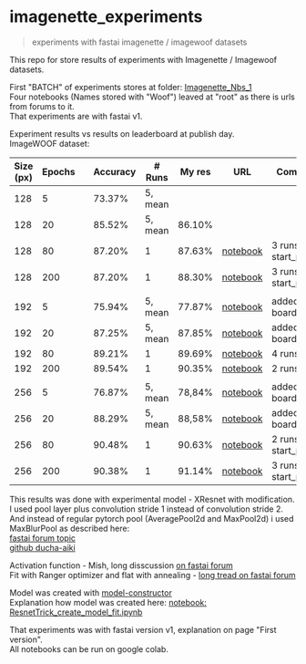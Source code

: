 # imagenette_experiments
> experiments with fastai imagenette / imagewoof datasets

This repo for store results of experiments with Imagenette / Imagewoof datasets.  

First "BATCH" of experiments stores at folder:  [Imagenette_Nbs_1](https://github.com/ayasyrev/imagenette_experiments/tree/master/Imagenette_Nbs_1)  
Four notebooks (Names stored with "Woof") leaved at "root" as there is urls from forums to it.  
That experiments are with fastai v1.  

Experiment results vs results on leaderboard at publish day.  
ImageWOOF dataset:  

| Size (px) | Epochs |   | Accuracy | # Runs | My res | URL |  Comments |
|--|--|--|--|--|--|--| -- |
|128|5|  |73.37%|5, mean| |
|128|20||85.52%|5, mean|86.10% | |
|128|80||87.20%|1| 87.63% |[notebook](https://github.com/ayasyrev/imagenette_experiments/blob/master/Imagenette_Nbs_1/Woof_MaxBlurPool_ResnetTrick_s128_e80_8763.ipynb) | 3 runs, start_pct=0.3
|128|200||87.20%|1|  88.30%| [notebook](https://github.com/ayasyrev/imagenette_experiments/blob/master/Imagenette_Nbs_1/Woof_MaxBlurPool_ResnetTrick_s128_e200_8830.ipynb) | 3 runs, start_pct=0.2
||||||| 
|192|5||75.94%|5, mean| 77.87% | [notebook](https://github.com/ayasyrev/imagenette_experiments/blob/master/Imagenette_Nbs_1/Woof_MaxBlurPool_ResnetTrick_s192bs32.ipynb) | added to board
|192|20||87.25%|5, mean| 87.85% | [notebook](https://github.com/ayasyrev/imagenette_experiments/blob/master/Imagenette_Nbs_1/Woof_MaxBlurPool_ResnetTrick_s192bs32.ipynb)  | added to board
|192|80||89.21%|1| 89.69% |[notebook](https://github.com/ayasyrev/imagenette_experiments/blob/master/Imagenette_Nbs_1/Woof_MaxBlurPool_ResnetTrick_s192bs32_e80_8969.ipynb) | 4 runs.
|192|200||89.54%|1| 90.35% |[notebook](https://github.com/ayasyrev/imagenette_experiments/blob/master/Imagenette_Nbs_1/Woof_MaxBlurPool_ResnetTrick_s192bs32_e200_9035.ipynb) | 2 runs.
|||||||
|256|5||76.87%|5, mean| 78,84% | [notebook](https://github.com/ayasyrev/imagenette_experiments/blob/master/Imagenette_Nbs_1/Woof_MaxBlurPool_ResnetTrick_s256bs32.ipynb)| added to board
|256|20||88.29%|5, mean| 88,58% | [notebook](https://github.com/ayasyrev/imagenette_experiments/blob/master/Imagenette_Nbs_1/Woof_MaxBlurPool_ResnetTrick_s256bs32.ipynb)| added to board
|256|80||90.48%|1| 90.63% | [notebook](https://github.com/ayasyrev/imagenette_experiments/blob/master/Imagenette_Nbs_1/Woof_MaxBlurPool_ResnetTrick_s256bs16_e80_9063.ipynb)| 2 runs, start_pct=0.4
|256|200||90.38%|1| 91.14% | [notebook](https://github.com/ayasyrev/imagenette_experiments/blob/master/Imagenette_Nbs_1/Woof_MaxBlurPool_ResnetTrick_s256bs16_e200_9114.ipynb)| 3 runs, start_pct=0.2



This results was done with experimental model - XResnet with modification.  
I used pool layer plus convolution stride 1 instead of convolution stride 2.  
And instead of regular pytorch pool (AveragePool2d and MaxPool2d) i used MaxBlurPool as described here:   
[fastai forum topic](https://forums.fast.ai/t/imagenette-imagewoof-leaderboards/45822/20?u=a_yasyrev)  
[github ducha-aiki](https://github.com/ducha-aiki/Ranger-Mish-ImageWoof-5/blob/master/mxresnet.py#L121)  

Activation function - Mish, long disscussion [on fastai forum](https://forums.fast.ai/t/meet-mish-new-activation-function-possible-successor-to-relu)  
Fit with Ranger optimizer and flat with annealing - [long tread on fastai forum](https://forums.fast.ai/t/how-we-beat-the-5-epoch-imagewoof-leaderboard-score-some-new-techniques-to-consider)  

Model was created with [model-constructor](https://github.com/ayasyrev/model_constructor)  
Explanation how model was created here: [notebook: ResnetTrick_create_model_fit.ipynb](https://github.com/ayasyrev/imagenette_experiments/blob/master/Imagenette_Nbs_1/ResnetTrick_create_model_fit.ipynb)

That experiments was with fastai version v1, explanation on page "First version".  
All notebooks can be run on google colab.  
